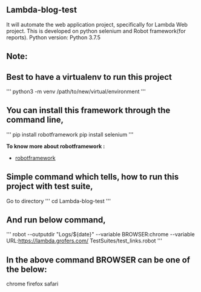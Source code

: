 ## Lambda-blog-test


It will automate the web application project, specifically for Lambda Web project.
This is developed on python selenium and Robot framework(for reports).
Python version: Python 3.7.5

## Note:
## Best to have a virtualenv to run this project
'''
 python3 -m venv /path/to/new/virtual/environment
'''

## You can install this framework through the command line,
'''
 pip install robotframework
 pip install selenium
'''

<b>To know more about robotframework :</b>
- [robotframework](http://robotframework.org)

## Simple command which tells, how to run this project with test suite,
Go to directory
'''
cd Lambda-blog-test
'''

## And run below command,
'''
 robot --outputdir "Logs/${date}"  --variable  BROWSER:chrome  --variable URL:https://lambda.grofers.com/ TestSuites/test_links.robot
'''

## In the above command BROWSER can be one of the below:
chrome
firefox
safari
